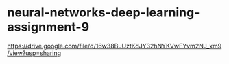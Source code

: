 # neural-networks-deep-learning-assignment-9
https://drive.google.com/file/d/16w38BuUztKdJY32hNYKVwFYvm2NJ_xm9/view?usp=sharing
